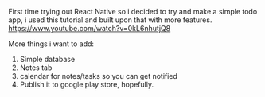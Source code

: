 First time trying out React Native so i decided to try and make a simple todo app, i used this tutorial and built upon that with more features.
https://www.youtube.com/watch?v=0kL6nhutjQ8

More things i want to add:

1. Simple database
2. Notes tab
3. calendar for notes/tasks so you can get notified
4. Publish it to google play store, hopefully.
